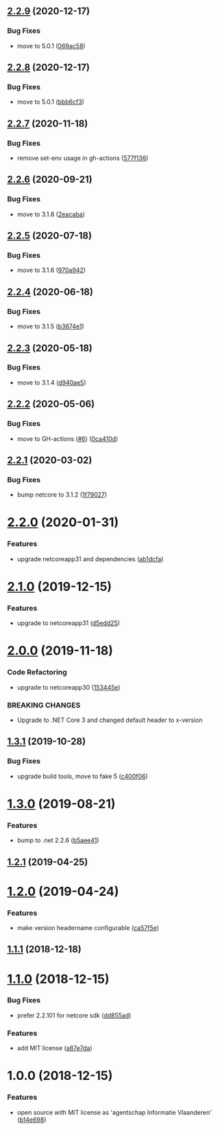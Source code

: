 ## [2.2.9](https://github.com/informatievlaanderen/version-header-middleware/compare/v2.2.8...v2.2.9) (2020-12-17)


### Bug Fixes

* move to 5.0.1 ([069ac58](https://github.com/informatievlaanderen/version-header-middleware/commit/069ac58f1dcb61aa3c5ef26f02cf5122addc2497))

## [2.2.8](https://github.com/informatievlaanderen/version-header-middleware/compare/v2.2.7...v2.2.8) (2020-12-17)


### Bug Fixes

* move to 5.0.1 ([bbb6cf3](https://github.com/informatievlaanderen/version-header-middleware/commit/bbb6cf38298e5c77016d9ff0b38c9cf31bd33563))

## [2.2.7](https://github.com/informatievlaanderen/version-header-middleware/compare/v2.2.6...v2.2.7) (2020-11-18)


### Bug Fixes

* remove set-env usage in gh-actions ([577f136](https://github.com/informatievlaanderen/version-header-middleware/commit/577f13684488b146e207af28bf2dfa3c738bf07a))

## [2.2.6](https://github.com/informatievlaanderen/version-header-middleware/compare/v2.2.5...v2.2.6) (2020-09-21)


### Bug Fixes

* move to 3.1.8 ([2eacaba](https://github.com/informatievlaanderen/version-header-middleware/commit/2eacabac73675836b124e06004bd0f7cffde9a4f))

## [2.2.5](https://github.com/informatievlaanderen/version-header-middleware/compare/v2.2.4...v2.2.5) (2020-07-18)


### Bug Fixes

* move to 3.1.6 ([970a942](https://github.com/informatievlaanderen/version-header-middleware/commit/970a942a80787c747f4b45a201e427c48e4d48b9))

## [2.2.4](https://github.com/informatievlaanderen/version-header-middleware/compare/v2.2.3...v2.2.4) (2020-06-18)


### Bug Fixes

* move to 3.1.5 ([b3674e1](https://github.com/informatievlaanderen/version-header-middleware/commit/b3674e18e1089b3686006b4dff299ee8827b649e))

## [2.2.3](https://github.com/informatievlaanderen/version-header-middleware/compare/v2.2.2...v2.2.3) (2020-05-18)


### Bug Fixes

* move to 3.1.4 ([d940ae5](https://github.com/informatievlaanderen/version-header-middleware/commit/d940ae5653334f780a9c7899f74ee0d5e0156faf))

## [2.2.2](https://github.com/informatievlaanderen/version-header-middleware/compare/v2.2.1...v2.2.2) (2020-05-06)


### Bug Fixes

* move to GH-actions ([#6](https://github.com/informatievlaanderen/version-header-middleware/issues/6)) ([0ca410d](https://github.com/informatievlaanderen/version-header-middleware/commit/0ca410dc6b2070acd80f89c4d9f4a0b5e2206366))

## [2.2.1](https://github.com/informatievlaanderen/version-header-middleware/compare/v2.2.0...v2.2.1) (2020-03-02)


### Bug Fixes

* bump netcore to 3.1.2 ([1f79027](https://github.com/informatievlaanderen/version-header-middleware/commit/1f79027f2289618680979fdaec372f65c77557ed))

# [2.2.0](https://github.com/informatievlaanderen/version-header-middleware/compare/v2.1.0...v2.2.0) (2020-01-31)


### Features

* upgrade netcoreapp31 and dependencies ([ab1dcfa](https://github.com/informatievlaanderen/version-header-middleware/commit/ab1dcfa6a0a2ebe0093b1a310fcf10270f1aceb4))

# [2.1.0](https://github.com/informatievlaanderen/version-header-middleware/compare/v2.0.0...v2.1.0) (2019-12-15)


### Features

* upgrade to netcoreapp31 ([d5edd25](https://github.com/informatievlaanderen/version-header-middleware/commit/d5edd257bc4556d1dbf74776ae81b9045bf4cce0))

# [2.0.0](https://github.com/informatievlaanderen/version-header-middleware/compare/v1.3.1...v2.0.0) (2019-11-18)


### Code Refactoring

* upgrade to netcoreapp30 ([153445e](https://github.com/informatievlaanderen/version-header-middleware/commit/153445e))


### BREAKING CHANGES

* Upgrade to .NET Core 3 and changed default header to x-version

## [1.3.1](https://github.com/informatievlaanderen/version-header-middleware/compare/v1.3.0...v1.3.1) (2019-10-28)


### Bug Fixes

* upgrade build tools, move to fake 5 ([c400f06](https://github.com/informatievlaanderen/version-header-middleware/commit/c400f06))

# [1.3.0](https://github.com/informatievlaanderen/version-header-middleware/compare/v1.2.1...v1.3.0) (2019-08-21)


### Features

* bump to .net 2.2.6 ([b5aee41](https://github.com/informatievlaanderen/version-header-middleware/commit/b5aee41))

## [1.2.1](https://github.com/informatievlaanderen/version-header-middleware/compare/v1.2.0...v1.2.1) (2019-04-25)

# [1.2.0](https://github.com/informatievlaanderen/version-header-middleware/compare/v1.1.1...v1.2.0) (2019-04-24)


### Features

* make version headername configurable ([ca57f5e](https://github.com/informatievlaanderen/version-header-middleware/commit/ca57f5e))

## [1.1.1](https://github.com/informatievlaanderen/version-header-middleware/compare/v1.1.0...v1.1.1) (2018-12-18)

# [1.1.0](https://github.com/informatievlaanderen/version-header-middleware/compare/v1.0.0...v1.1.0) (2018-12-15)


### Bug Fixes

* prefer 2.2.101 for netcore sdk ([dd855ad](https://github.com/informatievlaanderen/version-header-middleware/commit/dd855ad))


### Features

* add MIT license ([a87e7da](https://github.com/informatievlaanderen/version-header-middleware/commit/a87e7da))

# 1.0.0 (2018-12-15)


### Features

* open source with MIT license as 'agentschap Informatie Vlaanderen' ([b14e698](https://github.com/informatievlaanderen/version-header-middleware/commit/b14e698))
